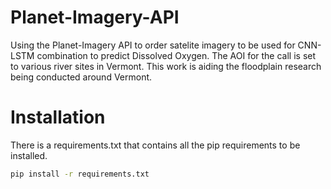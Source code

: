 # Planet-Imagery-API

Using the Planet-Imagery API to order satelite imagery to be used for CNN-LSTM combination to predict Dissolved Oxygen. The AOI for the call is set to various river sites in Vermont. This work is aiding the floodplain research being conducted around Vermont. 


# Installation 

There is a requirements.txt that contains all the pip requirements to be installed.

```bash
pip install -r requirements.txt
```
